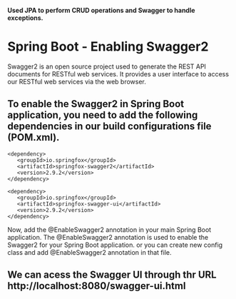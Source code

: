 **Used JPA to perform CRUD operations and Swagger to handle exceptions.**

# Spring Boot - Enabling Swagger2

Swagger2 is an open source project used to generate the REST API documents for RESTful web services. It provides a user interface to access our RESTful web services via the web browser.

## To enable the Swagger2 in Spring Boot application, you need to add the following dependencies in our build configurations file (POM.xml).

```
<dependency>
   <groupId>io.springfox</groupId>
   <artifactId>springfox-swagger2</artifactId>
   <version>2.9.2</version>
</dependency>
```

```
<dependency>
   <groupId>io.springfox</groupId>
   <artifactId>springfox-swagger-ui</artifactId>
   <version>2.9.2</version>
</dependency>
```

Now, add the @EnableSwagger2 annotation in your main Spring Boot application. The @EnableSwagger2 annotation is used to enable the Swagger2 for your Spring Boot application. or you can create new config class and add @EnableSwagger2 annotation in that file. 

## We can acess the Swagger UI through thr URL http://localhost:8080/swagger-ui.html

